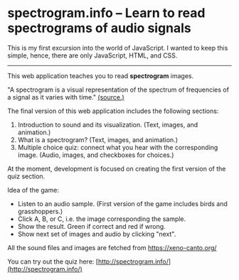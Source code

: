 # spectrogram.info – Learn to read spectrograms of audio signals

This is my first excursion into the world of JavaScript.
I wanted to keep this simple, hence, there are only JavaScript, HTML, and CSS.

---

This web application teaches you to read **spectrogram** images.


"A spectrogram is a visual representation of the spectrum of frequencies of a signal as it varies with time." [(source.)](https://en.wikipedia.org/wiki/Spectrogram) 

The final version of this web application includes the following sections:
1. Introduction to sound and its visualization. (Text, images, and animation.)
2. What is a spectrogram? (Text, images, and animation.)
3. Multiple choice quiz: connect what you hear with the corresponding image. (Audio, images, and checkboxes for choices.)

At the moment, development is focused on creating the first version of the quiz section.

Idea of the game:
- Listen to an audio sample. (First version of the game includes birds and grasshoppers.)
- Click A, B, or C, i.e. the image corresponding the sample.
- Show the result. Green if correct and red if wrong.
- Show next set of images and audio by clicking "next".

All the sound files and images are fetched from https://xeno-canto.org/ 

You can try out the quiz here: [http://spectrogram.info/](http://spectrogram.info/)
